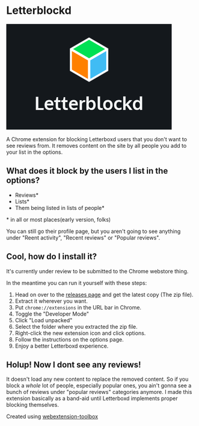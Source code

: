 # Letterblockd

![asdf](letterblockd-logo.png)

A Chrome extension for blocking Letterboxd users that you don't want to see reviews from. It removes content on the site by all people you add to your list in the options.

## What does it block by the users I list in the options?
- Reviews*
- Lists*
- Them being listed in lists of people*

\*  in all or most places(early version, folks)

You can still go their profile page, but you aren't going to see anything under "Reent activity", "Recent reviews" or "Popular reviews".

## Cool, how do I install it?
It's currently under review to be submitted to the Chrome webstore thing.

In the meantime you can run it yourself with these steps:

1.  Head on over to the [releases page](https://github.com/philedius/letterblockd/releases) and get the latest copy (The zip file).
2. Extract it wherever you want.
2. Put `chrome://extensions` in the URL bar in Chrome.
3. Toggle the "Developer Mode"
4. Click "Load unpacked"
5. Select the folder where you extracted the zip file.
7. Right-click the new extension icon and click options.
8. Follow the instructions on the options page.
9. Enjoy a better Letterboxd experience.


## Holup! Now I dont see any reviews!
It doesn't load any new content to replace the removed content. So if you block a *whole* lot of people, especially popular ones, you ain't gonna see a bunch of reviews under "popular reviews" categories anymore. I made this extension basically as a band-aid until Letterboxd implements proper blocking themselves.


Created using [webextension-toolbox](https://github.com/HaNdTriX/webextension-toolbox)
